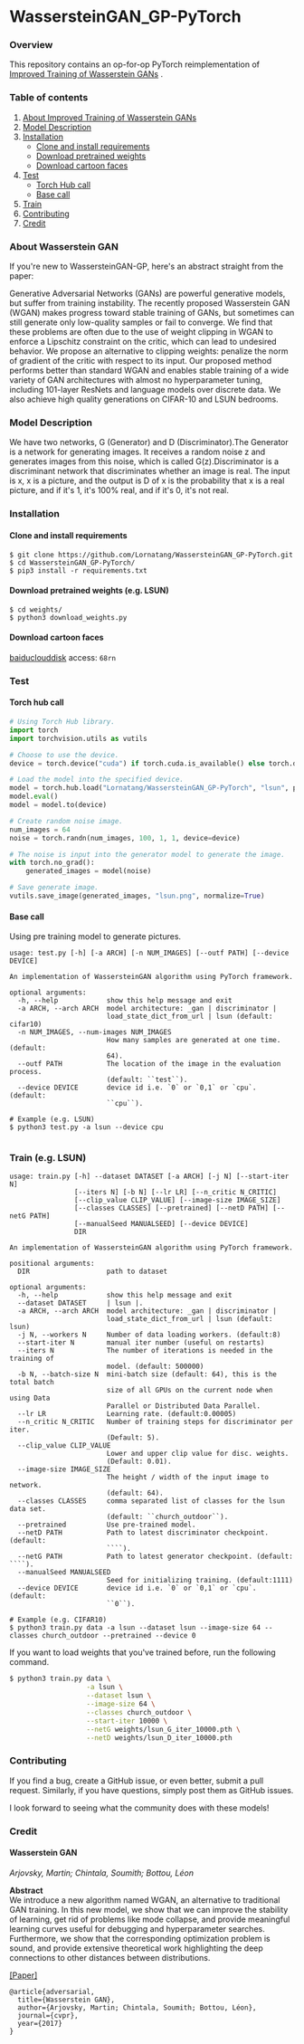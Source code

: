 # WassersteinGAN_GP-PyTorch

### Overview

This repository contains an op-for-op PyTorch reimplementation
of [Improved Training of Wasserstein GANs](http://xxx.itp.ac.cn/pdf/1704.00028)
.

### Table of contents

1. [About Improved Training of Wasserstein GANs](#about-wasserstein-gan)
2. [Model Description](#model-description)
3. [Installation](#installation)
    * [Clone and install requirements](#clone-and-install-requirements)
    * [Download pretrained weights](#download-pretrained-weights-eg-lsun)
    * [Download cartoon faces](#download-cartoon-faces)
4. [Test](#test)
    * [Torch Hub call](#torch-hub-call)
    * [Base call](#base-call)
5. [Train](#train-eg-lsun)
6. [Contributing](#contributing)
7. [Credit](#credit)

### About Wasserstein GAN

If you're new to WassersteinGAN-GP, here's an abstract straight from the paper:

Generative Adversarial Networks (GANs) are powerful generative models, but suffer from training instability. The
recently proposed Wasserstein GAN (WGAN) makes progress toward stable training of GANs, but sometimes can still generate
only low-quality samples or fail to converge. We find that these problems are often due to the use of weight clipping in
WGAN to enforce a Lipschitz constraint on the critic, which can lead to undesired behavior. We propose an alternative to
clipping weights: penalize the norm of gradient of the critic with respect to its input. Our proposed method performs
better than standard WGAN and enables stable training of a wide variety of GAN architectures with almost no
hyperparameter tuning, including 101-layer ResNets and language models over discrete data. We also achieve high quality
generations on CIFAR-10 and LSUN bedrooms.

### Model Description

We have two networks, G (Generator) and D (Discriminator).The Generator is a network for generating images. It receives
a random noise z and generates images from this noise, which is called G(z).Discriminator is a discriminant network that
discriminates whether an image is real. The input is x, x is a picture, and the output is D of x is the probability that
x is a real picture, and if it's 1, it's 100% real, and if it's 0, it's not real.

### Installation

#### Clone and install requirements

```shell
$ git clone https://github.com/Lornatang/WassersteinGAN_GP-PyTorch.git
$ cd WassersteinGAN_GP-PyTorch/
$ pip3 install -r requirements.txt
```

#### Download pretrained weights (e.g. LSUN)

```shell
$ cd weights/
$ python3 download_weights.py
```

#### Download cartoon faces

[baiduclouddisk](https://pan.baidu.com/s/1nawrN1Kiw3Z2Jk1NgJqZTQ)  access: `68rn`

### Test

#### Torch hub call

```python
# Using Torch Hub library.
import torch
import torchvision.utils as vutils

# Choose to use the device.
device = torch.device("cuda") if torch.cuda.is_available() else torch.device("cpu")

# Load the model into the specified device.
model = torch.hub.load("Lornatang/WassersteinGAN_GP-PyTorch", "lsun", pretrained=True, progress=True, verbose=False)
model.eval()
model = model.to(device)

# Create random noise image.
num_images = 64
noise = torch.randn(num_images, 100, 1, 1, device=device)

# The noise is input into the generator model to generate the image.
with torch.no_grad():
    generated_images = model(noise)

# Save generate image.
vutils.save_image(generated_images, "lsun.png", normalize=True)
```

#### Base call

Using pre training model to generate pictures.

```text
usage: test.py [-h] [-a ARCH] [-n NUM_IMAGES] [--outf PATH] [--device DEVICE]

An implementation of WassersteinGAN algorithm using PyTorch framework.

optional arguments:
  -h, --help            show this help message and exit
  -a ARCH, --arch ARCH  model architecture: _gan | discriminator |
                        load_state_dict_from_url | lsun (default: cifar10)
  -n NUM_IMAGES, --num-images NUM_IMAGES
                        How many samples are generated at one time. (default:
                        64).
  --outf PATH           The location of the image in the evaluation process.
                        (default: ``test``).
  --device DEVICE       device id i.e. `0` or `0,1` or `cpu`. (default:
                        ``cpu``).

# Example (e.g. LSUN)
$ python3 test.py -a lsun --device cpu
```

<span align="center"><img src="assets/mnist.gif" alt="">
</span>

### Train (e.g. LSUN)

```text
usage: train.py [-h] --dataset DATASET [-a ARCH] [-j N] [--start-iter N]
                [--iters N] [-b N] [--lr LR] [--n_critic N_CRITIC]
                [--clip_value CLIP_VALUE] [--image-size IMAGE_SIZE]
                [--classes CLASSES] [--pretrained] [--netD PATH] [--netG PATH]
                [--manualSeed MANUALSEED] [--device DEVICE]
                DIR

An implementation of WassersteinGAN algorithm using PyTorch framework.

positional arguments:
  DIR                   path to dataset

optional arguments:
  -h, --help            show this help message and exit
  --dataset DATASET     | lsun |.
  -a ARCH, --arch ARCH  model architecture: _gan | discriminator |
                        load_state_dict_from_url | lsun (default: lsun)
  -j N, --workers N     Number of data loading workers. (default:8)
  --start-iter N        manual iter number (useful on restarts)
  --iters N             The number of iterations is needed in the training of
                        model. (default: 500000)
  -b N, --batch-size N  mini-batch size (default: 64), this is the total batch
                        size of all GPUs on the current node when using Data
                        Parallel or Distributed Data Parallel.
  --lr LR               Learning rate. (default:0.00005)
  --n_critic N_CRITIC   Number of training steps for discriminator per iter.
                        (Default: 5).
  --clip_value CLIP_VALUE
                        Lower and upper clip value for disc. weights.
                        (Default: 0.01).
  --image-size IMAGE_SIZE
                        The height / width of the input image to network.
                        (default: 64).
  --classes CLASSES     comma separated list of classes for the lsun data set.
                        (default: ``church_outdoor``).
  --pretrained          Use pre-trained model.
  --netD PATH           Path to latest discriminator checkpoint. (default:
                        ````).
  --netG PATH           Path to latest generator checkpoint. (default: ````).
  --manualSeed MANUALSEED
                        Seed for initializing training. (default:1111)
  --device DEVICE       device id i.e. `0` or `0,1` or `cpu`. (default:
                        ``0``).

# Example (e.g. CIFAR10)
$ python3 train.py data -a lsun --dataset lsun --image-size 64 --classes church_outdoor --pretrained --device 0
```

If you want to load weights that you've trained before, run the following command.

```bash
$ python3 train.py data \
                   -a lsun \
                   --dataset lsun \
                   --image-size 64 \
                   --classes church_outdoor \
                   --start-iter 10000 \
                   --netG weights/lsun_G_iter_10000.pth \
                   --netD weights/lsun_D_iter_10000.pth
```

### Contributing

If you find a bug, create a GitHub issue, or even better, submit a pull request. Similarly, if you have questions,
simply post them as GitHub issues.

I look forward to seeing what the community does with these models!

### Credit

#### Wasserstein GAN

*Arjovsky, Martin; Chintala, Soumith; Bottou, Léon*

**Abstract** <br>
We introduce a new algorithm named WGAN, an alternative to traditional GAN training. In this new model, we show that we
can improve the stability of learning, get rid of problems like mode collapse, and provide meaningful learning curves
useful for debugging and hyperparameter searches. Furthermore, we show that the corresponding optimization problem is
sound, and provide extensive theoretical work highlighting the deep connections to other distances between
distributions.

[[Paper]](http://xxx.itp.ac.cn/pdf/1701.07875)

```
@article{adversarial,
  title={Wasserstein GAN},
  author={Arjovsky, Martin; Chintala, Soumith; Bottou, Léon},
  journal={cvpr},
  year={2017}
}
```
